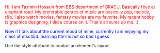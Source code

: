 <!DOCTYPE html>
<html>
<body>
<p style="color:red">Hi, I am Tashnin Hossain from BBS department of BRACU. Basically I live at elephant road. My preferable genres of music are basically pop, melody, r&b. I also watch movies, fantasy movies are my favorite. My recent hobby is graphics designing, I did a course on it. That's all sums up me. :)</p>
<p style="color:blue">Now if I talk about the current mood of mine, currently I am enjoying my class of msc454. learning html is not so bad I guess.</p>
<p>Use the style attribute to control an element's layout.</p>
</body>
</html>
